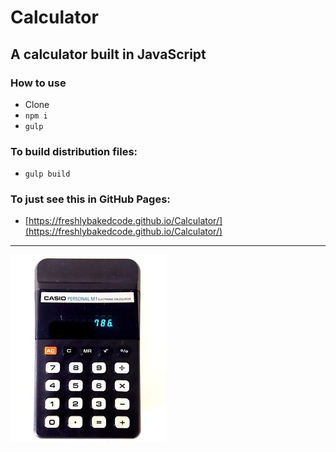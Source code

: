 # Calculator

## A calculator built in JavaScript

### How to use
* Clone
* `npm i`
* `gulp`

### To build distribution files:
* `gulp build`

### To just see this in GitHub Pages:
* [https://freshlybakedcode.github.io/Calculator/](https://freshlybakedcode.github.io/Calculator/)


___


![A picture of an old calculator](https://raw.githubusercontent.com/freshlybakedcode/Calculator/master/s-l300.jpg)
